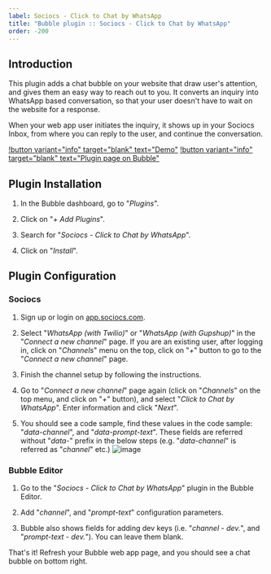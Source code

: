 ```yaml
---
label: Sociocs - Click to Chat by WhatsApp
title: "Bubble plugin :: Sociocs - Click to Chat by WhatsApp"
order: -200
---
```


## Introduction

This plugin adds a chat bubble on your website that draw user's attention, and gives them an easy way to reach out to you. It converts an inquiry into WhatsApp based conversation, so that your user doesn't have to wait on the website for a response.

When your web app user initiates the inquiry, it shows up in your Sociocs Inbox, from where you can reply to the user, and continue the conversation.

[!button variant="info" target="blank" text="Demo"](https://sociocs-plugins.bubbleapps.io/version-test/c2cwa_demo) [!button variant="info" target="blank" text="Plugin page on Bubble"](https://bubble.io/plugin/sociocs---click-to-chat-by-whatsapp-1649935178739x469570815670353900)

## Plugin Installation

1. In the Bubble dashboard, go to "*Plugins*".

1. Click on "*+ Add Plugins*".

1. Search for "*Sociocs - Click to Chat by WhatsApp*".

1. Click on "*Install*".

## Plugin Configuration

### Sociocs

1. Sign up or login on <a href="https://app.sociocs.com" target="_blank">app.sociocs.com</a>.

1. Select "*WhatsApp (with Twilio)*" or "*WhatsApp (with Gupshup)*" in the "*Connect a new channel*" page. If you are an existing user, after logging in, click on "*Channels*" menu on the top, click on "*+*" button to go to the "*Connect a new channel*" page.

1. Finish the channel setup by following the instructions.

1. Go to "*Connect a new channel*" page again (click on "*Channels*" on the top menu, and click on "*+*" button), and select "*Click to Chat by WhatsApp*". Enter information and click "*Next*".

1. You should see a code sample, find these values in the code sample: "*data-channel*", and "*data-prompt-text*". These fields are referred without "*data-*" prefix in the below steps (e.g. "*data-channel*" is referred as "*channel*" etc.)
    ![image](https://user-images.githubusercontent.com/12301512/179740515-74bc9959-e04c-4ae0-85e9-87927223b5e2.png)

### Bubble Editor

1. Go to the "*Sociocs - Click to Chat by WhatsApp*" plugin in the Bubble Editor.

1. Add "*channel*", and "*prompt-text*" configuration parameters.

1. Bubble also shows fields for adding dev keys (i.e. "*channel - dev.*", and "*prompt-text - dev.*"). You can leave them blank.

That's it! Refresh your Bubble web app page, and you should see a chat bubble on bottom right.
